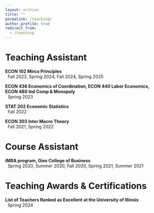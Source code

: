 ```yaml
---
layout: archive
title: ""
permalink: /teaching/
author_profile: true
redirect_from:
  - /teaching
---
```


Teaching Assistant
=====
**ECON 102 Mirco Principles**<br>
&nbsp;&nbsp;Fall 2023, Spring 2024, Fall 2024, Spring 2025

**ECON 436 Economics of Coordination, ECON 440 Labor Economics, ECON 480 Ind Comp & Monopoly**<br>
&nbsp;&nbsp;Spring 2023

**STAT 202 Economic Statistics**<br>
&nbsp;&nbsp;Fall 2022

**ECON 303 Inter Macro Theory**<br>
&nbsp;&nbsp;Fall 2021, Spring 2022

Course Assistant
=====
**iMBA program, Gies College of Business**<br>
&nbsp;&nbsp;Spring 2020, Summer 2020, Fall 2020, Spring 2021, Summer 2021

Teaching Awards & Certifications
=====
**List of Teachers Ranked as Excellent at the University of Illinois**<br>
&nbsp;&nbsp;Spring 2024
